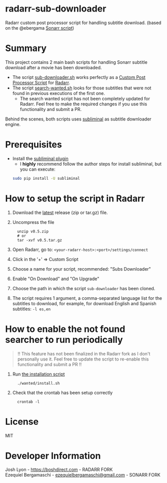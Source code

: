 # radarr-sub-downloader
Radarr custom post processor script for handling subtitle download. (based on the @ebergama [Sonarr script](https://github.com/ebergama/sonarr-sub-downloader))

# Summary
This project contains 2 main bash scripts for handling Sonarr subtitle download after a movie has been downloaded.

* The script [sub-downloader.sh](sub-downloader.sh) works perfectly as a [Custom Post Processor Script](2) for [Radarr](1).
* The script [search-wanted.sh](wanted/search-wanted.sh) looks for those subtitles that were not found in previous executions of the first one. 
  * The search wanted script has not been completely updated for Radarr. Feel free to make the required changes if you use this functionality and submit a PR.

Behind the scenes, both scripts uses [subliminal](3) as subtitle downloader engine.

# Prerequisites
- Install the [subliminal plugin][3]
   - I **highly** recommend follow the author steps for install subliminal, but you can execute:
   ```bash
   sudo pip install -U subliminal
   ```

# How to setup the script in Radarr
1. Download the [latest][4] release (zip or tar.gz) file.
2. Uncompress the file

         unzip v0.5.zip
         # or
         tar -xvf v0.5.tar.gz
3. Open Radarr, go to: `<your-radarr-host>:<port>/settings/connect`
4. Click in the '+' => Custom Script
5. Choose a name for your script, recommended: "Subs Downloader"
6. Enable "On Download" and "On Upgrade"
7. Choose the path in which the script `sub-downloader` has been cloned.
8. The script requires 1 argument, a comma-separated language list for the subtitles to download, 
   for example, for download English and Spanish subtitles: `-l es,en`

# How to enable the not found searcher to run periodically
> !! This feature has not been finalized in the Radarr fork as I don't personally use it. Feel free to update the script to re-enable this functionality and submit a PR !!
1. Run [the installation script](wanted/install.sh) 
         
         ./wanted/install.sh
2. Check that the crontab has been setup correctly

         crontab -l

# License
MIT

# Developer Information
Josh Lyon - https://boshdirect.com - RADARR FORK  
Ezequiel Bergamaschi - ezequielbergamaschi@gmail.com - SONARR FORK

[1]: https://github.com/Radarr/Radarr
[2]: https://github.com/Radarr/Radarr/wiki/Custom-Post-Processing-Scripts
[3]: https://github.com/Diaoul/subliminal
[4]: https://github.com/joshualyon/radarr-sub-downloader/releases/latest
